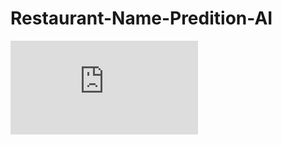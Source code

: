 # Restaurant-Name-Predition-AI

![image](https://github.com/Emily-Weng/Restaurant-Name-Predition-AI/blob/main/%E6%B5%B7%E5%A0%B101093.pdf)
